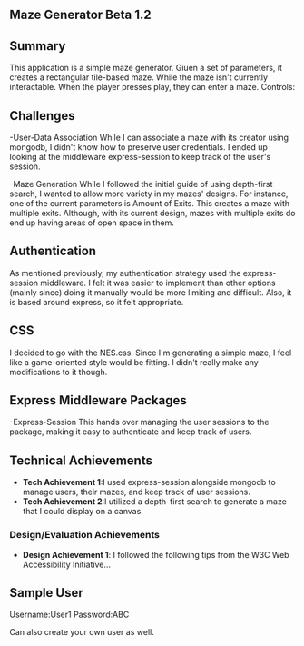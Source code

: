 ## Maze Generator Beta 1.2

## Summary
This application is a simple maze generator. Giuen a set of parameters, it creates a rectangular tile-based maze. While the maze isn't currently
interactable.
When the player presses play, they can enter a maze.
Controls:

## Challenges
-User-Data Association
While I can associate a maze with its creator using mongodb, I
didn't know how to preserve user credentials.
I ended up looking at the middleware express-session to keep track of the user's session.

-Maze Generation
While I followed the initial guide of using depth-first search, I
wanted to allow more variety in my mazes' designs. For instance, one 
of the current parameters is Amount of Exits. This creates a maze with multiple exits. Although, with its
current design, mazes with multiple exits do end up having areas of open space in them.

## Authentication
As mentioned previously, my authentication strategy used the express-session middleware. I felt it was easier to implement than other
options (mainly since) doing it manually would be more limiting and difficult. Also, it is based around express, so it felt appropriate.

## CSS
I decided to go with the NES.css. Since I'm generating a simple maze, I feel like a game-oriented style would be fitting. I didn't really make any modifications to it though.

## Express Middleware Packages
-Express-Session
This hands over managing the user sessions to the package, making it easy to authenticate and keep track of users.

## Technical Achievements
- **Tech Achievement 1**:I used express-session alongside mongodb to manage users, their mazes, and keep track of user sessions.
- **Tech Achievement 2**:I utilized a depth-first search to generate a maze that I could display on a canvas.

### Design/Evaluation Achievements
- **Design Achievement 1**: I followed the following tips from the W3C Web Accessibility Initiative...

## Sample User
Username:User1
Password:ABC

Can also create your own user as well.